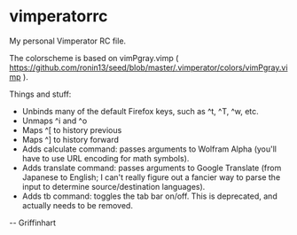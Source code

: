 vimperatorrc
============

My personal Vimperator RC file.

The colorscheme is based on vimPgray.vimp ( https://github.com/ronin13/seed/blob/master/.vimperator/colors/vimPgray.vimp ).

Things and stuff:
- Unbinds many of the default Firefox keys, such as ^t, ^T, ^w, etc.
- Unmaps ^i and ^o
- Maps ^[ to history previous
- Maps ^] to history forward
- Adds calculate command: passes arguments to Wolfram Alpha (you'll have to use URL encoding for math symbols).
- Adds translate command: passes arguments to Google Translate (from Japanese to English; I can't really figure out a fancier way to parse the input to determine source/destination languages).
- Adds tb command: toggles the tab bar on/off. This is deprecated, and actually needs to be removed.

-- Griffinhart

